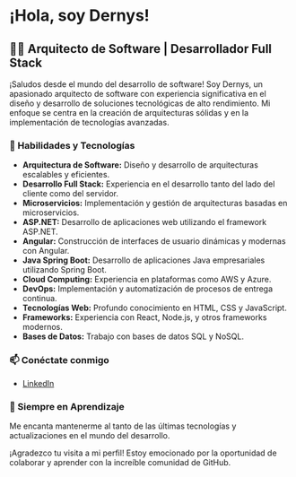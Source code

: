 # ¡Hola, soy Dernys!

## 👨‍💻 Arquitecto de Software | Desarrollador Full Stack

¡Saludos desde el mundo del desarrollo de software! Soy Dernys, un apasionado arquitecto de software con experiencia significativa en el diseño y desarrollo de soluciones tecnológicas de alto rendimiento. Mi enfoque se centra en la creación de arquitecturas sólidas y en la implementación de tecnologías avanzadas.

### 🚀 Habilidades y Tecnologías

- **Arquitectura de Software:** Diseño y desarrollo de arquitecturas escalables y eficientes.
- **Desarrollo Full Stack:** Experiencia en el desarrollo tanto del lado del cliente como del servidor.
- **Microservicios:** Implementación y gestión de arquitecturas basadas en microservicios.
- **ASP.NET:** Desarrollo de aplicaciones web utilizando el framework ASP.NET.
- **Angular:** Construcción de interfaces de usuario dinámicas y modernas con Angular.
- **Java Spring Boot:** Desarrollo de aplicaciones Java empresariales utilizando Spring Boot.
- **Cloud Computing:** Experiencia en plataformas como AWS y Azure.
- **DevOps:** Implementación y automatización de procesos de entrega continua.
- **Tecnologías Web:** Profundo conocimiento en HTML, CSS y JavaScript.
- **Frameworks:** Experiencia con React, Node.js, y otros frameworks modernos.
- **Bases de Datos:** Trabajo con bases de datos SQL y NoSQL.


### 📫 Conéctate conmigo

- [LinkedIn](https://www.linkedin.com/in/dernys/)

### 🌱 Siempre en Aprendizaje

Me encanta mantenerme al tanto de las últimas tecnologías y actualizaciones en el mundo del desarrollo. 

¡Agradezco tu visita a mi perfil! Estoy emocionado por la oportunidad de colaborar y aprender con la increíble comunidad de GitHub.
